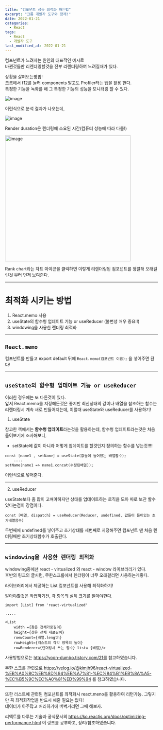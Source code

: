 ```yaml
---
title: "컴포넌트 성능 최적화 하는법"
excerpt: "크롬 개발자 도구와 함께!"
date: 2022-01-21
categories:
  - React
tags:
  - React
  - 개발자 도구
last_modified_at: 2022-01-21
---
```


컴포넌트가 느려지는 원인의 대표적인 예시로  
바뀐것들만 리렌더링할것을 전부 리렌더링하여 느려질때가 있다.

상황을 살펴보는방법!  
크롬에서 f12를 눌러 components 말고도 Profiler라는 탭을 활용 한다.  
특정한 기능을 녹화를 해 그 특정한 기능의 성능을 모니터링 할 수 있다.

![image](https://user-images.githubusercontent.com/91597005/150476957-f810bd71-bcea-4525-8b6a-e16c4025406a.png)

이런식으로 분석 결과가 나오는데,

![image](https://user-images.githubusercontent.com/91597005/150477047-2d9768a0-9329-4421-99af-185efea08105.png)

Render duration은 렌더링에 소요된 시간(컴퓨터 성능에 따라 다름!)

<img width="414" alt="image" src="https://user-images.githubusercontent.com/91597005/150479545-0d002010-1e1f-42c4-b841-889c9f968598.png">

Rank chart라는 차트 아이콘을 클릭하면 이렇게 리렌더링된 컴포넌트를 정렬해 오래걸린것 부터 먼저 보여준다.

---

# 최적화 시키는 방법

1. React.memo 사용
2. useState의 함수형 업데이트 기능 or useReducer (불변성 매우 중요!!)
3. windowing을 사용한 렌더링 최적화

---

## `React.memo`

컴포넌트를 만들고 export default 뒤에 `React.memo(컴포넌트 이름);` 을 넣어주면 된다!

---

## `useState의 함수형 업데이트 기능 or useReducer`

이러한 경우에는 또 다른것이 있다.  
앞서 React.memo를 지정해둔것은 좋지만 최신상태의 값이나 배열을 참조하는 함수는 리렌더링시 계속 새로 만들어지는데, 이럴때 useState와 useReducer를 사용하기!

1. useState

참고한 책에서는 **함수형 업데이트**라는것을 활용하는데,
함수형 업데이트라는것은 처음들어보기에 조사해보니,

- setState에 값이 아니라 어떻게 업데이트를 할것인지 정의하는 함수를 넣는것!!!!

```
const [name1 , setName] = useState(값들이 들어있는 배열함수);
    ....
setName(name1 => name1.concat(수정된배열));
```

이런식으로 넣어준다.

---

2. useReducer

useState보다 좀 많이 고쳐야하지만 상태를 업데이트하는 로직을 모아 따로 보관 할수있다는점이 장점이다.

```
const [배열, dispatch] = useReducer(Reducer, undefined, 값들이 들어있는 초기배열함수)
```

두번째에 undefined를 넣어주고 초기상태를 세번째로 지정해주면 컴포넌트 맨 처음 렌더링때만 초기상태함수가 호출된다.

---

## `windowing을 사용한 렌더링 최적화`

windowing중에선 react - virtualized 와 react - window 라이브러리가 있다.  
후반의 링크의 글처럼, 무한스크롤에서 렌더링이 너무 오래걸리면 사용하는게좋다.

라이브러리에서 제공하는 List 컴포넌트를 사용해 최적화하기!

알아야할것은 작업하기전, 각 항목의 실제 크기를 알아야한다.

```
import [List] from 'react-virtualized'

.....

<List
    width ={찾은 전체가로길이}
    height={찾은 전체 세로길이}
    roewCount={배열.length}
    rowHeight={리스트의 각각 항목의 높이}
    rowRenderer={렌더링시 쓰는 함수} list= {배열}/>

```

사용방법으로는 https://yoon-dumbo.tistory.com/21를 참고하였습니다.

무한 스크롤 관련으로 https://velog.io/@kimjh96/react-virtualized-%EB%A0%8C%EB%8D%94%EB%A7%81-%EC%84%B1%EB%8A%A5-%EC%B5%9C%EC%A0%81%ED%99%94 를 참고하였습니다.

---

또한 리스트에 관련된 컴포넌트를 최적화시 react.meno를 활용하여 리턴가능. 그렇지만 꼭 최적화작업을 반드시 해줄 필요는 없다!  
데이터가 아주많고 처리하기에 버벅거리면 그때 해보자.

리엑트를 다루는 기술과 공식문서의 https://ko.reactjs.org/docs/optimizing-performance.html 이 링크를 공부하고, 정리/참조하였습니다.
